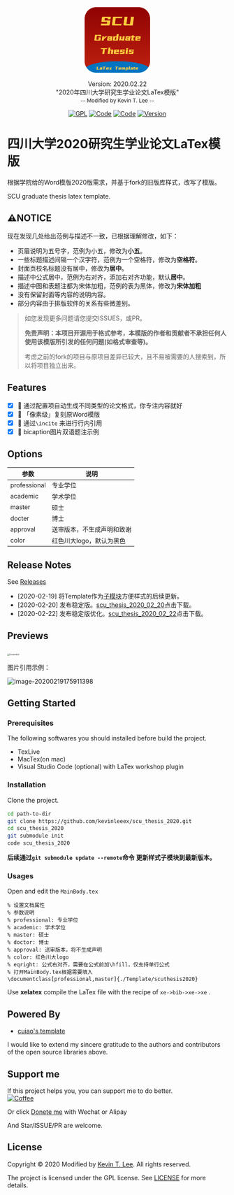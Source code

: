 <div align="center"><img style="display:inline-block" width='150' src="./assets/icon.png"/><p>
    <span style="font-size: 14px">Version: 2020.02.22</span><br>
    <span>"2020年四川大学研究生学业论文LaTex模版"</span><br>
    <span style="font-size: 12px;color= #95dafc">-- Modified by <a>Kevin T. Lee</a> --</span>
    </p>
   <a href="./License"><img alt="GPL" src="https://img.shields.io/badge/LICENSE%20-GPL-green.svg?longCache=true&style=for-the-badge"></a>
        <a href="http://lidengju.com"><img alt="Code" src="https://img.shields.io/badge/Code%20with-Love-red.svg?longCache=true&style=for-the-badge"></a>
   <a href="http://lidengju.com"><img alt="Code" src="https://img.shields.io/badge/%E6%AD%A6%E6%B1%89%0A-%E5%8A%A0%E6%B2%B9-red.svg?longCache=true&style=for-the-badge"></a>
    <a href="https://github.com/kevinleeex/scu_thesis_2020"><img alt="Version" src="https://img.shields.io/badge/Version-2020.02.22-blue.svg?longCache=true&style=for-the-badge"></a>
</div>





# 四川大学2020研究生学业论文LaTex模版

根据学院给的Word模版2020版需求，并基于fork的旧版库样式，改写了模版。

SCU graduate thesis latex template.

## :warning:NOTICE

现在发现几处给出范例与描述不一致，已根据理解修改，如下：

- 页眉说明为五号字，范例为小五，修改为**小五**。
- 一些标题描述间隔一个汉字符，范例为一个空格符，修改为**空格符**。
- 封面页校名标题没有居中，修改为**居中**。
- 描述中公式居中，范例为右对齐，添加右对齐功能，默认**居中**。
- 描述中图和表题注都为宋体加粗，范例的表为黑体，修改为**宋体加粗**
- 没有保留封面等内容的说明内容。
- 部分内容由于排版软件的关系有些微差别。

> 如您发现更多问题请您提交ISSUES，或PR。
>
> **免责声明：本项目开源用于格式参考，本模版的作者和贡献者不承担任何人使用该模版所引发的任何问题(如格式审查等)。**
>
> 考虑之前的fork的项目与原项目差异已较大，且不易被需要的人搜索到，所以将项目独立出来。

## Features

- [x] 🍞 通过配置项自动生成不同类型的论文格式，你专注内容就好
- [x] 🍔 「像素级」复刻原Word模版
- [x] :beer:  通过```\incite``` 来进行行内引用
- [x] :apple: bicaption图片双语题注示例
## Options

| 参数         | 说明                                                 |
| ------------ | ---------------------------------------------------- |
| professional | 专业学位                                             |
| academic     | 学术学位                                             |
| master       | 硕士                                                 |
| docter       | 博士                                                 |
| approval     | 送审版本，不生成声明和致谢                           |
| color        | 红色川大logo，默认为黑色                             |

## Release Notes

See [Releases](https://github.com/kevinleeex/scu_thesis_2020/releases)

- [2020-02-19] 将Template作为[子模块](https://github.com/kevinleeex/scu_thesis_template)方便样式的后续更新。 
- [2020-02-20] 发布稳定版。[scu_thesis_2020_02_20](https://github.com/kevinleeex/scu_thesis_2020/releases/download/v2020.02.20/scu_thesis_2020_02_20.zip)点击下载。
- [2020-02-22] 发布稳定版优化。[scu_thesis_2020_02_22](https://github.com/kevinleeex/scu_thesis_2020/releases/download/v2020.02.20/scu_thesis_2020_02_22.zip)点击下载。

## Previews
<img src="./assets/screenshot.png" alt="Screenshot" style="zoom:30%;" />

图片引用示例：

![image-20200219175911398](assets/image-20200219175911398.png)

## Getting Started

### Prerequisites

The following softwares you should installed before build the project.

- TexLive
- MacTex(on mac)
- Visual Studio Code (optional) with LaTex workshop plugin

### Installation

Clone the project.

```bash
cd path-to-dir
git clone https://github.com/kevinleeex/scu_thesis_2020.git
cd scu_thesis_2020
git submodule init
code scu_thesis_2020
```

**后续通过```git submodule update --remote```命令 更新样式子模块到最新版本。**

### Usages

Open and edit the ```MainBody.tex```

```shell
% 设置文档属性
% 参数说明
% professional: 专业学位
% academic: 学术学位
% master: 硕士
% doctor: 博士
% approval: 送审版本，将不生成声明
% color: 红色川大logo
% eqright: 公式右对齐，需要在公式前加\hfill，仅支持单行公式
% 打开MainBody.tex根据需要填入
\documentclass[professional,master]{./Template/scuthesis2020}
```

Use **xelatex** compile the LaTex file with the recipe of ```xe->bib->xe->xe``` .

## Powered By

- [cuiao's template](https://github.com/cuiao/SCU_ThesisDissertation_LaTeXTemplate)

I would like to extend my sincere gratitude to the authors and contributors of the open source libraries above.

## Support me

If this project helps you, you can support me to do better.  
<a href="https://paypal.me/kevinleeex"><img alt="Coffee" src="https://img.shields.io/badge/PayPal_me_a-Coffee-7A501E.svg?longCache=true&style=for-the-badge"></a>

Or click <a href="http://lidengju.com/donate">Donete me</a> with Wechat or Alipay

And Star/ISSUE/PR are welcome.

## License

Copyright © 2020 Modified by [Kevin T. Lee](http://lidengju.com). All rights reserved. 

The project is licensed under the GPL license. See [LICENSE](./License/) for more details.
